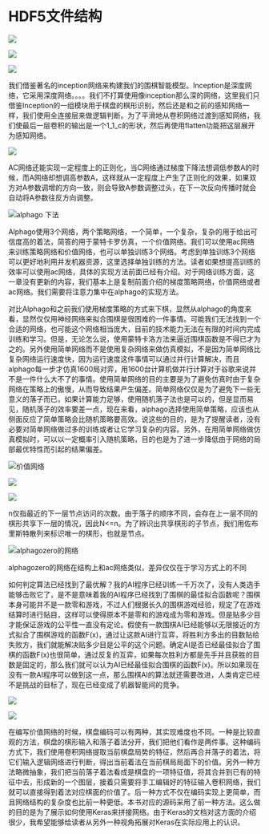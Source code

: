 # HDF5文件结构



![](.gitbook/assets/wei-ming-ming-hui-tu-37%20%281%29.svg)



![](.gitbook/assets/jian-dan-shen-jing-wang-luo-jia-gou-.svg)

![](.gitbook/assets/cnn.svg)

我们借鉴著名的inception网络来构建我们的围棋智能模型。Inception是深度网络，它采用深度网络。。。。我们不打算使用像inception那么深的网络，这里我们只借鉴Inception的一组模块用于棋盘的棋形识别，然后还是和之前的感知网络一样，我们使用全连接层来做逻辑判断。为了平滑地从卷积网络过渡到感知网络，我们使最后一层卷积的输出是一个1_1_c的形状，然后再使用flatten功能把这层展开为感知网络。

![](.gitbook/assets/ac-wang-luo-zheng-ze-hua-shi-yi-tu-.svg)

AC网络还能实现一定程度上的正则化，当C网络通过梯度下降法想调低参数A的时候，而A网络却想调高参数A，这样就从一定程度上产生了正则化的效果，如果双方对A参数调增的方向一致，则会导致A参数调整过头，在下一次反向传播时就会自动将A参数往反方向调整。

![alphago &#x4E0B;&#x6CD5;](.gitbook/assets/alphago-sui-ji-.svg)

Alphago使用3个网络，两个策略网络，一个简单，一个复杂，复杂的用于给出可信度高的着法，简答的用于蒙特卡罗仿真，一个价值网络。我们可以使用ac网络来训练策略网络和价值网络，也可以单独训练3个网络。考虑到单独训练3个网络可以更好地利用并发机器资源，这里选择单独训练的方法。读者如果想提高训练的效率可以使用ac网络，具体的实现方法前面已经有介绍。对于网络训练方面，这一章没有更新的内容，我们基本上是复制前面介绍的梯度策略网络，价值网络或者ac网络。我们需要将注意力集中在alphago的实现方法。

对比Alphago和之前我们使用梯度策略的方式来下棋，显然从alphago的角度来看，显然仅仅用神经网络来拟合围棋是很困难的一件事情。可能我们无法找到一个合适的网络，也可能这个网络相当庞大，目前的技术能力无法在有限的时间内完成训练和学习。但是，无论怎么说，使用蒙特卡洛方法来逼近围棋函数是不得已才为之的。另外使用简单网络而不是使用复杂网络来做仿真模拟，不是因为简单网络比复杂网络运行速度快，因为运行速度这件事情可以通过并行计算解决，而且alphago每一步才仿真1600局对弈，用1600台计算机做并行计算对于谷歌来说并不是一件什么大不了的事情。使用简单网络的目的主要是为了避免仿真时由于复杂网络在策略上的傲慢，从而导致结果产生偏差。简单网络仅仅是为了避免下一些无意义的落子而已，如果计算能力足够，使用随机落子法也是可以的，但是显而易见，随机落子的效率要差一点，现在来看，alphago选择使用简单策略，应该也从侧面反应了简单策略会比随机策略要高效。说这些的目的，是为了提醒读者，没有必要对简单网络做过多的训练或者让它学习复杂的内容。另外，在用简单网络做仿真模拟时，可以以一定概率引入随机策略，目的也是为了进一步降低由于网络的局部最优特性而引起的结果偏差。



![&#x4EF7;&#x503C;&#x7F51;&#x7EDC;](.gitbook/assets/jia-zhi-wang-luo-.svg)

![](.gitbook/assets/ce-lve-wang-luo-.svg)

![](.gitbook/assets/alphago_zero-1-.svg)

n仅指最近的下一层节点访问的次数。由于落子的顺序不同，会存在上一层不同的棋形共享下一层的情况，因此N&lt;=n。为了辨识出共享棋形的子节点，我们用佐布里斯特散列来标识唯一的棋形，也就是节点。

![alphagozero&#x7684;&#x7F51;&#x7EDC;](.gitbook/assets/wang-luo-jie-gou-.svg)

alphagozero的网络在结构上和ac网络类似，差异仅仅在于学习方式上的不同

如何判定算法已经找到了最优解？我的AI程序已经训练一千万次了，没有人类选手能够击败它了，是不是意味着我的AI程序已经找到了围棋的最佳拟合函数呢？围棋本身可能并不是一款零和游戏，不过人们根据长久的围棋游戏经验，规定了在游戏结算时进行贴目，这样可以使得原本不是零和的游戏成为零和游戏。但是贴多少目才能保证游戏的公平性一直没有定论。假使有一款围棋AI已经能够以无限接近的方式拟合了围棋游戏的函数F\(x\)，通过让这款AI进行互弈，将胜利方多出的目数贴给失败方，我们就能解决贴多少目是公平的这个问题。确定AI是否已经最佳拟合了围棋的函数F\(x\)也很简单，通过反复的互弈，如果每次胜利方都是先手并且获胜的目数是固定的，那么我们就可以认为AI已经最佳拟合围棋的函数F\(x\)。所以如果现在没有一款AI程序可以做到这一点，那么围棋AI的算法就还需要改进，人类肯定已经不是挑战的目标了，现在已经变成了机器智能间的竞争。

![](.gitbook/assets/jia-zhi-wang-luo-1.svg)

![](.gitbook/assets/jia-zhi-wang-luo-2.svg)

在编写价值网络的时候，棋盘编码可以有两种，其实现难度也不同。一种是比较直观的方法，棋盘的棋形输入和落子着法分开，我们把他们看作是两件事。这种编码方式下，我们使用卷积网络提取当前棋盘局势的特征，然后再合并落子的着法，将它们输入逻辑网络进行判断，得出当前着法在当前棋局局面下的价值。另外一种方法略微抽象，我们把当前落子着法看成是棋盘的一项特征值，将其合并到已有的特征中去，形成新的一个图层，接着只需要将手工编辑好的特征输入卷积网络，我们就可以直接得到着法对应棋面的价值了。后一种方式不仅在编码实现上更简单，而且网络结构的复杂度也比前一种更低。本书对应的源码采用了前一种方法。这么做的目的是为了展示如何使用Keras来拼接网络。由于Keras的文档对这方面的介绍很少，我希望能够给读者从另外一种视角拓展对Keras在实际应用上的认识。

